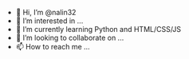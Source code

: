 - 👋 Hi, I’m @nalin32
- 👀 I’m interested in ...
- 🌱 I’m currently learning Python and HTML/CSS/JS
- 💞️ I’m looking to collaborate on ...
- 📫 How to reach me ...

<!---
nalin32/nalin32 is a ✨ special ✨ repository because its `README.md` (this file) appears on your GitHub profile.
You can click the Preview link to take a look at your changes.
--->
